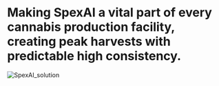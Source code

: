 # Making SpexAI a vital part of every cannabis production facility, creating peak harvests with predictable high consistency.

![SpexAI_solution](https://user-images.githubusercontent.com/52712273/194772305-84b35117-2584-499c-a949-c9ba4d018ca6.png)
